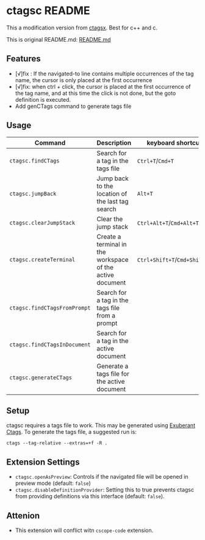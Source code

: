 # ctagsc README
This a modification version from [ctagsx](https://github.com/jtanx/ctagsx). Best for c++ and c.

This is original README.md: [README.md](./README-ctagsx.md)

## Features
- [√]fix : If the navigated-to line contains multiple occurrences of the tag name, the cursor is only placed at the first occurrence
- [√]fix: when ctrl + click, the cursor is placed at the first occurrence of the tag name, and at this time the click is not done, but the goto definition is executed.
- Add genCTags command to generate tags file


## Usage
| Command | Description | keyboard shortcut |
| --- | --- | --- |
| `ctagsc.findCTags` | Search for a tag in the tags file | `Ctrl+T`/`Cmd+T` |
| `ctagsc.jumpBack` | Jump back to the location of the last tag search | `Alt+T` |
| `ctagsc.clearJumpStack` | Clear the jump stack | `Ctrl+Alt+T`/`Cmd+Alt+T` |
| `ctagsc.createTerminal` | Create a terminal in the workspace of the active document | `Ctrl+Shift+T`/`Cmd+Shift+T` |
| `ctagsc.findCTagsFromPrompt` | Search for a tag in the tags file from a prompt |  |
| `ctagsc.findCTagsInDocument` | Search for a tag in the active document | |
| `ctagsc.generateCTags` | Generate a tags file for the active document |  |

## Setup
ctagsc requires a tags file to work. This may be generated using [Exuberant Ctags](http://ctags.sourceforge.net). To generate the tags file, a suggested run is:

```
ctags --tag-relative --extras=+f -R .
```

## Extension Settings
* `ctagsc.openAsPreview`: Controls if the navigated file will be opened in preview mode (default: `false`)
* `ctagsc.disableDefinitionProvider`: Setting this to true prevents ctagsc from providing definitions via this interface (default: `false`).

## Attenion
- This extension will conflict witn `cscope-code` extension.

